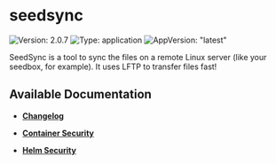 # seedsync

![Version: 2.0.7](https://img.shields.io/badge/Version-2.0.7-informational?style=flat-square) ![Type: application](https://img.shields.io/badge/Type-application-informational?style=flat-square) ![AppVersion: "latest"](https://img.shields.io/badge/AppVersion-"latest"-informational?style=flat-square)

SeedSync is a tool to sync the files on a remote Linux server (like your seedbox, for example). It uses LFTP to transfer files fast!

## Available Documentation

- [**Changelog**](CHANGELOG)

- [**Container Security**](container-security)

- [**Helm Security**](helm-security)

